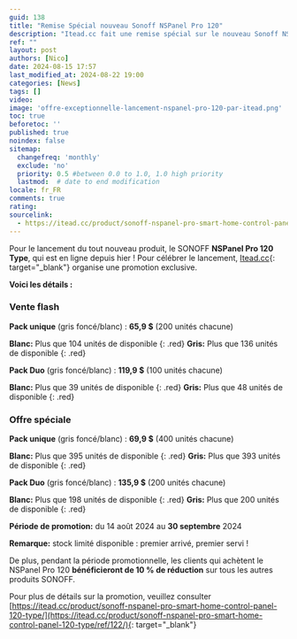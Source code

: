 ```yaml
---
guid: 138
title: "Remise Spécial nouveau Sonoff NSPanel Pro 120"
description: "Itead.cc fait une remise spécial sur le nouveau Sonoff NSPanel Pro taille 12cm jusqu'à rupture du stock prévu"
ref: ""
layout: post
authors: [Nico]
date: 2024-08-15 17:57
last_modified_at: 2024-08-22 19:00
categories: [News]
tags: []
video: 
image: 'offre-exceptionnelle-lancement-nspanel-pro-120-par-itead.png'
toc: true
beforetoc: ''
published: true
noindex: false
sitemap:
  changefreq: 'monthly'
  exclude: 'no'
  priority: 0.5 #between 0.0 to 1.0, 1.0 high priority
  lastmod:  # date to end modification
locale: fr_FR
comments: true
rating:  
sourcelink:
  - https://itead.cc/product/sonoff-nspanel-pro-smart-home-control-panel-120-type/ref/122/
---
```


Pour le lancement du tout nouveau produit, le SONOFF **NSPanel Pro 120 Type**, qui est en ligne depuis hier ! Pour célébrer le lancement, [Itead.cc](https://itead.cc/product/sonoff-nspanel-pro-smart-home-control-panel-120-type/ref/122/){: target="_blank"} organise une promotion exclusive.

**Voici les détails :**

### Vente flash

**Pack unique** (gris foncé/blanc) : **65,9 $** (200 unités chacune)

**Blanc:** Plus que 104 unités de disponible
{: .red}
**Gris:** Plus que 136 unités de disponible
{: .red}

**Pack Duo** (gris foncé/blanc) : **119,9 $** (100 unités chacune)

**Blanc:** Plus que 39 unités de disponible
{: .red}
**Gris:** Plus que 48 unités de disponible
{: .red}

### Offre spéciale

**Pack unique** (gris foncé/blanc) : **69,9 $** (400 unités chacune)

**Blanc:** Plus que 395 unités de disponible
{: .red}
**Gris:** Plus que 393 unités de disponible
{: .red}

**Pack Duo** (gris foncé/blanc) : **135,9 $** (200 unités chacune)

**Blanc:** Plus que 198 unités de disponible
{: .red}
**Gris:** Plus que 200 unités de disponible
{: .red}

**Période de promotion:** du 14 août 2024 au **30 septembre** 2024

**Remarque:** stock limité disponible : premier arrivé, premier servi !

De plus, pendant la période promotionnelle, les clients qui achètent le NSPanel Pro 120 **bénéficieront de 10 % de réduction** sur tous les autres produits SONOFF.

Pour plus de détails sur la promotion, veuillez consulter [https://itead.cc/product/sonoff-nspanel-pro-smart-home-control-panel-120-type/](https://itead.cc/product/sonoff-nspanel-pro-smart-home-control-panel-120-type/ref/122/){: target="_blank"}
